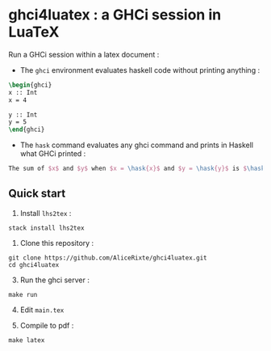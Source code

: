 # ghci4luatex : a GHCi session in LuaTeX

Run a GHCi session within a latex document :

* The `ghci` environment evaluates haskell code without printing anything :

```latex
\begin{ghci}
x :: Int
x = 4

y :: Int
y = 5
\end{ghci}
```

* The `hask` command evaluates any ghci command and prints in Haskell what GHCi printed :

```latex
The sum of $x$ and $y$ when $x = \hask{x}$ and $y = \hask{y}$ is $\hask{x + y}$.
```


## Quick start

1. Install `lhs2tex` :

``` shell
stack install lhs2tex
```

1. Clone this repository :

```
git clone https://github.com/AliceRixte/ghci4luatex.git
cd ghci4luatex
```

3. Run the ghci server :

```
make run
```

4. Edit `main.tex`
  
5. Compile to pdf :

```
make latex
```



